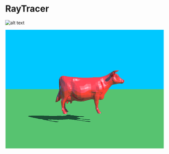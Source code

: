# RayTracer

![alt text](https://github.com/NoOneNoBody/RayTracer/blob/master/out1_20.bmp)

![alt text](https://github.com/NoOneNoBody/RayTracer/blob/master/out_22.bmp)

